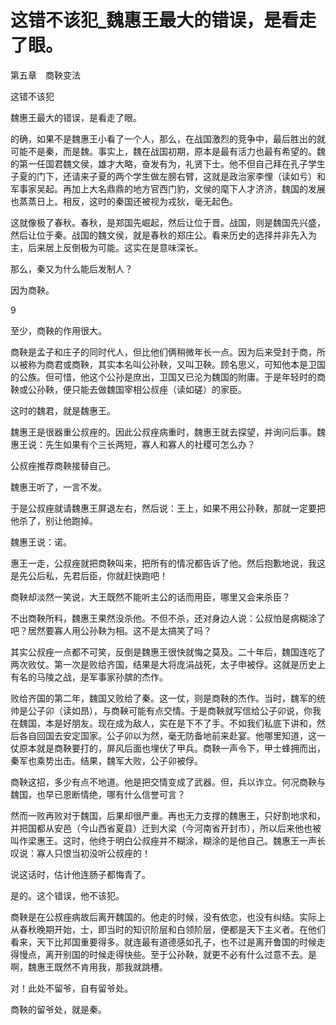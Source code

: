 # 这错不该犯_魏惠王最大的错误，是看走了眼。

第五章　商鞅变法

这错不该犯

魏惠王最大的错误，是看走了眼。

的确，如果不是魏惠王小看了一个人，那么，在战国激烈的竞争中，最后胜出的就可能不是秦，而是魏。事实上，魏在战国初期，原本是最有活力也最有希望的。魏的第一任国君魏文侯，雄才大略，奋发有为，礼贤下士。他不但自己拜在孔子学生子夏的门下，还请来子夏的两个学生做左膀右臂，这就是政治家李悝（读如亏）和军事家吴起。再加上大名鼎鼎的地方官西门豹，文侯的麾下人才济济，魏国的发展也蒸蒸日上。相反，这时的秦国还被视为戎狄，毫无起色。

这就像极了春秋。春秋，是郑国先崛起，然后让位于晋。战国，则是魏国先兴盛，然后让位于秦。战国的魏文侯，就是春秋的郑庄公。看来历史的选择并非先入为主，后来居上反倒极为可能。这实在是意味深长。

那么，秦又为什么能后发制人？

因为商鞅。

9

至少，商鞅的作用很大。

商鞅是孟子和庄子的同时代人，但比他们俩稍微年长一点。因为后来受封于商，所以被称为商君或商鞅，其实本名叫公孙鞅，又叫卫鞅。顾名思义，可知他本是卫国的公族。但可惜，他这个公孙是庶出，卫国又已沦为魏国的附庸。于是年轻时的商鞅或公孙鞅，便只能去做魏国宰相公叔痤（读如磋）的家臣。

这时的魏君，就是魏惠王。

魏惠王是很器重公叔痤的。因此公叔痤病重时，魏惠王就去探望，并询问后事。魏惠王说：先生如果有个三长两短，寡人和寡人的社稷可怎么办？

公叔痤推荐商鞅接替自己。

魏惠王听了，一言不发。

于是公叔痤就请魏惠王屏退左右，然后说：王上，如果不用公孙鞅，那就一定要把他杀了，别让他跑掉。

魏惠王说：诺。

惠王一走，公叔痤就把商鞅叫来，把所有的情况都告诉了他。然后抱歉地说，我这是先公后私，先君后臣，你就赶快跑吧！

商鞅却淡然一笑说，大王既然不能听主公的话而用臣，哪里又会来杀臣？

不出商鞅所料，魏惠王果然没杀他。不但不杀，还对身边人说：公叔怕是病糊涂了吧？居然要寡人用公孙鞅为相。这不是太搞笑了吗？

其实公叔痤一点都不可笑，反倒是魏惠王很快就悔之莫及。二十年后，魏国连吃了两次败仗。第一次是败给齐国，结果是大将庞涓战死，太子申被俘。这就是历史上有名的马陵之战，是军事家孙膑的杰作。

败给齐国的第二年，魏国又败给了秦。这一仗，则是商鞅的杰作。当时，魏军的统帅是公子卯（读如昂），与商鞅可能有点交情。于是商鞅就写信给公子卯说，你我在魏国，本是好朋友。现在成为敌人，实在是下不了手。不如我们私底下讲和，然后各自回国去安定国家。公子卯以为然，毫无防备地前来赴宴。他哪里知道，这一仗原本就是商鞅要打的，屏风后面也埋伏了甲兵。商鞅一声令下，甲士蜂拥而出，秦军也乘势出击。结果，魏军大败，公子卯被俘。

商鞅这招，多少有点不地道。他是把交情变成了武器。但，兵以诈立。何况商鞅与魏国，也早已恩断情绝，哪有什么信誉可言？

然而一败再败对于魏国，后果却很严重。再也无力支撑的魏惠王，只好割地求和，并把国都从安邑（今山西省夏县）迁到大梁（今河南省开封市），所以后来他也被叫作梁惠王。这时，他终于明白公叔痤并不糊涂，糊涂的是他自己。魏惠王一声长叹说：寡人只恨当初没听公叔痤的！

说这话时，估计他连肠子都悔青了。

是的。这个错误，他不该犯。

商鞅是在公叔痤病故后离开魏国的。他走的时候，没有依恋，也没有纠结。实际上从春秋晚期开始，士，即当时的知识阶层和白领阶层，便都是天下主义者。在他们看来，天下比邦国重要得多。就连最有道德感如孔子，也不过是离开鲁国的时候走得慢点，离开别国的时候走得快些。至于公孙鞅，就更不必有什么过意不去。是啊，魏惠王既然不肯用我，那我就跳槽。

对！此处不留爷，自有留爷处。

商鞅的留爷处，就是秦。